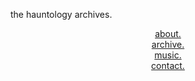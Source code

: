 <column-set gutter="1rem" mobile-hide-empty="false" mobile-stack="true"><column-unit slot="0" span="8">the hauntology archives.</column-unit><column-unit slot="1" span="1"><div style="text-align: center"><a href="https://042048-copy1.cargo.site">about.</a></div></column-unit><column-unit slot="2" span="1"><div style="text-align: center"><a href="https://042048.cargo.site">archive.</a></div></column-unit><column-unit slot="3" span="1"><div style="text-align: center"><a href="https://music.thehauntologyarchives.org">music.</a></div></column-unit><column-unit slot="4" span="1"><div style="text-align: center"><a href="https://www.instagram.com/thehauntologyarchives/">contact.</a><br>
</div></column-unit></column-set><br>
<column-set><column-unit slot="0"><span class="webtext"><media-item class="linked" hash="T2099857771065710554956299606688" href="https://youtu.be/SkPDiSwOR2c?si=_kDHq3jLM7WN6vAL&amp;t=1331" scale="100%" target="_blank"></media-item></span></column-unit><column-unit slot="1"><media-item class="linked" hash="T2099884191156655708429667900064" href="https://youtu.be/SkPDiSwOR2c?si=_kDHq3jLM7WN6vAL&amp;t=1331" target="_blank"></media-item><span class="webtext"></span></column-unit><column-unit slot="2"><media-item class="linked" hash="X2099858152378357302606441061024" href="https://youtu.be/SkPDiSwOR2c?si=_kDHq3jLM7WN6vAL&amp;t=1331" target="_blank"></media-item><span class="webtext"></span></column-unit></column-set><column-set><column-unit slot="0"><media-item class="linked" hash="R2099882273322461341142424591008" href="https://youtu.be/SkPDiSwOR2c?si=_kDHq3jLM7WN6vAL&amp;t=1331" target="_blank"></media-item></column-unit><column-unit slot="1"><media-item class="linked" hash="N2099858367209138785027879180960" href="https://youtu.be/SkPDiSwOR2c?si=_kDHq3jLM7WN6vAL&amp;t=1331" target="_blank"></media-item><span class="webtext"></span></column-unit><column-unit slot="2"><media-item class="linked" hash="L2099882106158066545186467846816" href="https://youtu.be/SkPDiSwOR2c?si=_kDHq3jLM7WN6vAL&amp;t=1331" target="_blank"></media-item></column-unit></column-set><column-set><column-unit slot="0"><media-item class="linked" hash="M2099890142814163650079401286304" href="https://youtu.be/SkPDiSwOR2c?si=_kDHq3jLM7WN6vAL&amp;t=1331" target="_blank"></media-item></column-unit><column-unit slot="1"><media-item class="linked" hash="Q2099889182033945314991114918560" href="https://youtu.be/SkPDiSwOR2c?si=_kDHq3jLM7WN6vAL&amp;t=1331" target="_blank"></media-item></column-unit><column-unit slot="2"><media-item class="linked" hash="G2099888863514015394248287165088" href="https://youtu.be/SkPDiSwOR2c?si=_kDHq3jLM7WN6vAL&amp;t=1331" target="_blank"></media-item></column-unit></column-set><br>
